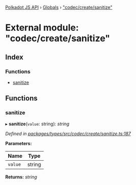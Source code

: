 [Polkadot JS API](../README.md) › [Globals](../globals.md) › ["codec/create/sanitize"](_codec_create_sanitize_.md)

# External module: "codec/create/sanitize"

## Index

### Functions

* [sanitize](_codec_create_sanitize_.md#sanitize)

## Functions

###  sanitize

▸ **sanitize**(`value`: string): *string*

*Defined in [packages/types/src/codec/create/sanitize.ts:187](https://github.com/polkadot-js/api/blob/c465252e69/packages/types/src/codec/create/sanitize.ts#L187)*

**Parameters:**

Name | Type |
------ | ------ |
`value` | string |

**Returns:** *string*
